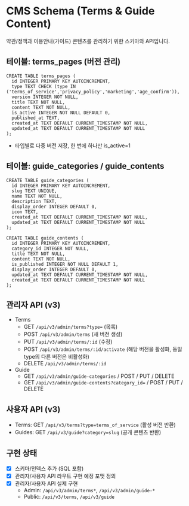 # CMS Schema (Terms & Guide Content)

약관/정책과 이용안내(가이드) 콘텐츠를 관리하기 위한 스키마와 API입니다.

## 테이블: terms_pages (버전 관리)
```
CREATE TABLE terms_pages (
  id INTEGER PRIMARY KEY AUTOINCREMENT,
  type TEXT CHECK (type IN ('terms_of_service','privacy_policy','marketing','age_confirm')),
  version INTEGER NOT NULL,
  title TEXT NOT NULL,
  content TEXT NOT NULL,
  is_active INTEGER NOT NULL DEFAULT 0,
  published_at TEXT,
  created_at TEXT DEFAULT CURRENT_TIMESTAMP NOT NULL,
  updated_at TEXT DEFAULT CURRENT_TIMESTAMP NOT NULL
);
```
- 타입별로 다중 버전 저장, 한 번에 하나만 is_active=1

## 테이블: guide_categories / guide_contents
```
CREATE TABLE guide_categories (
  id INTEGER PRIMARY KEY AUTOINCREMENT,
  slug TEXT UNIQUE,
  name TEXT NOT NULL,
  description TEXT,
  display_order INTEGER DEFAULT 0,
  icon TEXT,
  created_at TEXT DEFAULT CURRENT_TIMESTAMP NOT NULL,
  updated_at TEXT DEFAULT CURRENT_TIMESTAMP NOT NULL
);

CREATE TABLE guide_contents (
  id INTEGER PRIMARY KEY AUTOINCREMENT,
  category_id INTEGER NOT NULL,
  title TEXT NOT NULL,
  content TEXT NOT NULL,
  is_published INTEGER NOT NULL DEFAULT 1,
  display_order INTEGER DEFAULT 0,
  updated_at TEXT DEFAULT CURRENT_TIMESTAMP NOT NULL,
  created_at TEXT DEFAULT CURRENT_TIMESTAMP NOT NULL
);
```

## 관리자 API (v3)
- Terms
  - GET  `/api/v3/admin/terms?type=` (목록)
  - POST `/api/v3/admin/terms` (새 버전 생성)
  - PUT  `/api/v3/admin/terms/:id` (수정)
  - POST `/api/v3/admin/terms/:id/activate` (해당 버전을 활성화, 동일 type의 다른 버전은 비활성화)
  - DELETE `/api/v3/admin/terms/:id`
- Guide
  - GET  `/api/v3/admin/guide-categories` / POST / PUT / DELETE
  - GET  `/api/v3/admin/guide-contents?category_id=` / POST / PUT / DELETE

## 사용자 API (v3)
- Terms: GET `/api/v3/terms?type=terms_of_service` (활성 버전 반환)
- Guides: GET `/api/v3/guide?category=slug` (공개 콘텐츠 반환)

## 구현 상태
- [x] 스키마/인덱스 추가 (SQL 포함)
- [x] 관리자/사용자 API 라우트 구현 예정 포맷 정의
- [x] 관리자/사용자 API 실제 구현
  - Admin: `/api/v3/admin/terms*`, `/api/v3/admin/guide-*`
  - Public: `/api/v3/terms`, `/api/v3/guide`
